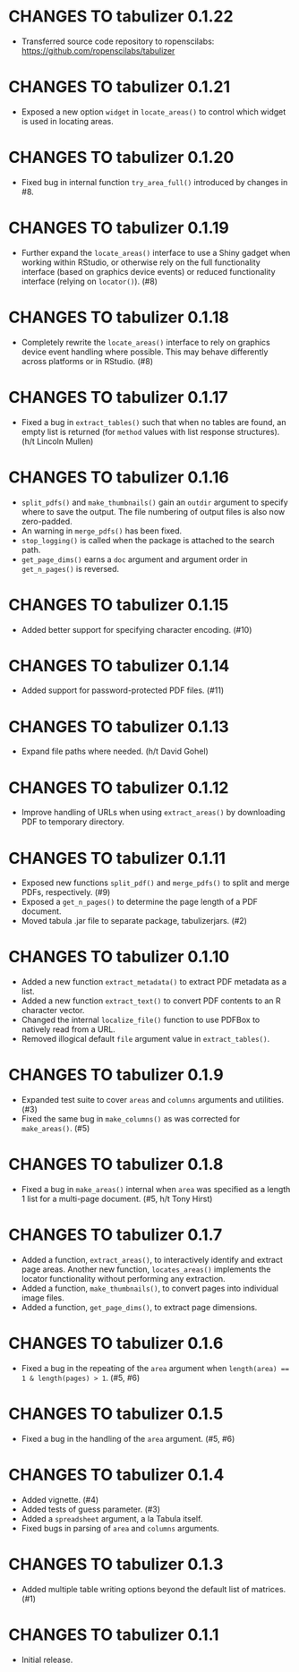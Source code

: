 # CHANGES TO tabulizer 0.1.22 #

* Transferred source code repository to ropenscilabs: https://github.com/ropenscilabs/tabulizer

# CHANGES TO tabulizer 0.1.21 #

* Exposed a new option `widget` in `locate_areas()` to control which widget is used in locating areas. 

# CHANGES TO tabulizer 0.1.20 #

* Fixed bug in internal function `try_area_full()` introduced by changes in #8.

# CHANGES TO tabulizer 0.1.19 #

* Further expand the `locate_areas()` interface to use a Shiny gadget when working within RStudio, or otherwise rely on the full functionality interface (based on graphics device events) or reduced functionality interface (relying on `locator()`). (#8)

# CHANGES TO tabulizer 0.1.18 #

* Completely rewrite the `locate_areas()` interface to rely on graphics device event handling where possible. This may behave differently across platforms or in RStudio. (#8)

# CHANGES TO tabulizer 0.1.17 #

* Fixed a bug in `extract_tables()` such that when no tables are found, an empty list is returned (for `method` values with list response structures). (h/t Lincoln Mullen)

# CHANGES TO tabulizer 0.1.16 #

* `split_pdfs()` and `make_thumbnails()` gain an `outdir` argument to specify where to save the output. The file numbering of output files is also now zero-padded.
* An warning in `merge_pdfs()` has been fixed.
* `stop_logging()` is called when the package is attached to the search path.
* `get_page_dims()` earns a `doc` argument and argument order in `get_n_pages()` is reversed.

# CHANGES TO tabulizer 0.1.15 #

* Added better support for specifying character encoding. (#10)

# CHANGES TO tabulizer 0.1.14 #

* Added support for password-protected PDF files. (#11)

# CHANGES TO tabulizer 0.1.13 #

* Expand file paths where needed. (h/t David Gohel)

# CHANGES TO tabulizer 0.1.12 #

* Improve handling of URLs when using `extract_areas()` by downloading PDF to temporary directory.

# CHANGES TO tabulizer 0.1.11 #

* Exposed new functions `split_pdf()` and `merge_pdfs()` to split and merge PDFs, respectively. (#9)
* Exposed a `get_n_pages()` to determine the page length of a PDF document.
* Moved tabula .jar file to separate package, tabulizerjars. (#2)

# CHANGES TO tabulizer 0.1.10 #

* Added a new function `extract_metadata()` to extract PDF metadata as a list.
* Added a new function `extract_text()` to convert PDF contents to an R character vector.
* Changed the internal `localize_file()` function to use PDFBox to natively read from a URL.
* Removed illogical default `file` argument value in `extract_tables()`.

# CHANGES TO tabulizer 0.1.9 #

* Expanded test suite to cover `areas` and `columns` arguments and utilities. (#3)
* Fixed the same bug in `make_columns()` as was corrected for `make_areas()`. (#5)

# CHANGES TO tabulizer 0.1.8 #

* Fixed a bug in `make_areas()` internal when `area` was specified as a length 1 list for a multi-page document. (#5, h/t Tony Hirst)

# CHANGES TO tabulizer 0.1.7 #

* Added a function, `extract_areas()`, to interactively identify and extract page areas. Another new function, `locates_areas()` implements the locator functionality without performing any extraction.
* Added a function, `make_thumbnails()`, to convert pages into individual image files.
* Added a function, `get_page_dims()`, to extract page dimensions.

# CHANGES TO tabulizer 0.1.6 #

* Fixed a bug in the repeating of the `area` argument when `length(area) == 1 & length(pages) > 1`. (#5, #6)

# CHANGES TO tabulizer 0.1.5 #

* Fixed a bug in the handling of the `area` argument. (#5, #6)

# CHANGES TO tabulizer 0.1.4 #

* Added vignette. (#4)
* Added tests of guess parameter. (#3)
* Added a `spreadsheet` argument, a la Tabula itself.
* Fixed bugs in parsing of `area` and `columns` arguments.

# CHANGES TO tabulizer 0.1.3 #

* Added multiple table writing options beyond the default list of matrices. (#1)

# CHANGES TO tabulizer 0.1.1 #

* Initial release.

